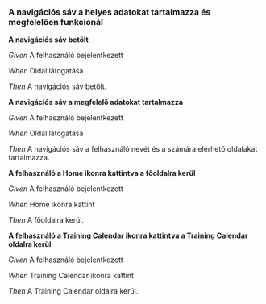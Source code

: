 ### A navigációs sáv a helyes adatokat tartalmazza és megfelelően funkcionál



**A navigációs sáv betölt**  

_Given_ A felhasználó bejelentkezett

_When_ Oldal látogatása

_Then_ A navigációs sáv betölt.


**A navigációs sáv a megfelelő adatokat tartalmazza**  

_Given_ A felhasználó bejelentkezett

_When_ Oldal látogatása

_Then_ A navigációs sáv a felhasználó nevét és a számára elérhető oldalakat tartalmazza.


**A felhasználó a Home ikonra kattintva a főoldalra kerül**  

_Given_ A felhasználó bejelentkezett

_When_ Home ikonra kattint

_Then_ A főoldalra kerül.


**A felhasználó a Training Calendar ikonra kattintva a Training Calendar oldalra kerül**  

_Given_ A felhasználó bejelentkezett

_When_ Training Calendar ikonra kattint

_Then_ A Training Calendar oldalra kerül.
